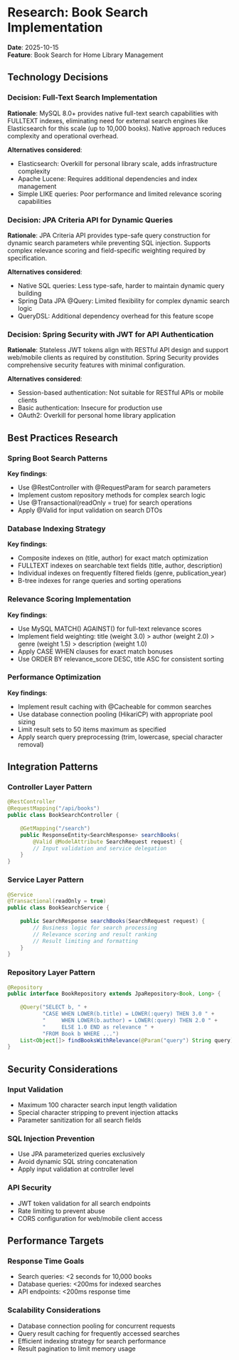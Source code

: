 # Research: Book Search Implementation

**Date**: 2025-10-15  
**Feature**: Book Search for Home Library Management

## Technology Decisions

### Decision: Full-Text Search Implementation
**Rationale**: MySQL 8.0+ provides native full-text search capabilities with FULLTEXT indexes, eliminating need for external search engines like Elasticsearch for this scale (up to 10,000 books). Native approach reduces complexity and operational overhead.

**Alternatives considered**:
- Elasticsearch: Overkill for personal library scale, adds infrastructure complexity
- Apache Lucene: Requires additional dependencies and index management
- Simple LIKE queries: Poor performance and limited relevance scoring capabilities

### Decision: JPA Criteria API for Dynamic Queries
**Rationale**: JPA Criteria API provides type-safe query construction for dynamic search parameters while preventing SQL injection. Supports complex relevance scoring and field-specific weighting required by specification.

**Alternatives considered**:
- Native SQL queries: Less type-safe, harder to maintain dynamic query building
- Spring Data JPA @Query: Limited flexibility for complex dynamic search logic
- QueryDSL: Additional dependency overhead for this feature scope

### Decision: Spring Security with JWT for API Authentication
**Rationale**: Stateless JWT tokens align with RESTful API design and support web/mobile clients as required by constitution. Spring Security provides comprehensive security features with minimal configuration.

**Alternatives considered**:
- Session-based authentication: Not suitable for RESTful APIs or mobile clients
- Basic authentication: Insecure for production use
- OAuth2: Overkill for personal home library application

## Best Practices Research

### Spring Boot Search Patterns
**Key findings**:
- Use @RestController with @RequestParam for search parameters
- Implement custom repository methods for complex search logic
- Use @Transactional(readOnly = true) for search operations
- Apply @Valid for input validation on search DTOs

### Database Indexing Strategy
**Key findings**:
- Composite indexes on (title, author) for exact match optimization
- FULLTEXT indexes on searchable text fields (title, author, description)
- Individual indexes on frequently filtered fields (genre, publication_year)
- B-tree indexes for range queries and sorting operations

### Relevance Scoring Implementation
**Key findings**:
- Use MySQL MATCH() AGAINST() for full-text relevance scores
- Implement field weighting: title (weight 3.0) > author (weight 2.0) > genre (weight 1.5) > description (weight 1.0)
- Apply CASE WHEN clauses for exact match bonuses
- Use ORDER BY relevance_score DESC, title ASC for consistent sorting

### Performance Optimization
**Key findings**:
- Implement result caching with @Cacheable for common searches
- Use database connection pooling (HikariCP) with appropriate pool sizing
- Limit result sets to 50 items maximum as specified
- Apply search query preprocessing (trim, lowercase, special character removal)

## Integration Patterns

### Controller Layer Pattern
```java
@RestController
@RequestMapping("/api/books")
public class BookSearchController {
    
    @GetMapping("/search")
    public ResponseEntity<SearchResponse> searchBooks(
        @Valid @ModelAttribute SearchRequest request) {
        // Input validation and service delegation
    }
}
```

### Service Layer Pattern
```java
@Service
@Transactional(readOnly = true)
public class BookSearchService {
    
    public SearchResponse searchBooks(SearchRequest request) {
        // Business logic for search processing
        // Relevance scoring and result ranking
        // Result limiting and formatting
    }
}
```

### Repository Layer Pattern
```java
@Repository
public interface BookRepository extends JpaRepository<Book, Long> {
    
    @Query("SELECT b, " +
           "CASE WHEN LOWER(b.title) = LOWER(:query) THEN 3.0 " +
           "     WHEN LOWER(b.author) = LOWER(:query) THEN 2.0 " +
           "     ELSE 1.0 END as relevance " +
           "FROM Book b WHERE ...")
    List<Object[]> findBooksWithRelevance(@Param("query") String query);
}
```

## Security Considerations

### Input Validation
- Maximum 100 character search input length validation
- Special character stripping to prevent injection attacks
- Parameter sanitization for all search fields

### SQL Injection Prevention
- Use JPA parameterized queries exclusively
- Avoid dynamic SQL string concatenation
- Apply input validation at controller level

### API Security
- JWT token validation for all search endpoints
- Rate limiting to prevent abuse
- CORS configuration for web/mobile client access

## Performance Targets

### Response Time Goals
- Search queries: <2 seconds for 10,000 books
- Database queries: <200ms for indexed searches
- API endpoints: <200ms response time

### Scalability Considerations
- Database connection pooling for concurrent requests
- Query result caching for frequently accessed searches
- Efficient indexing strategy for search performance
- Result pagination to limit memory usage